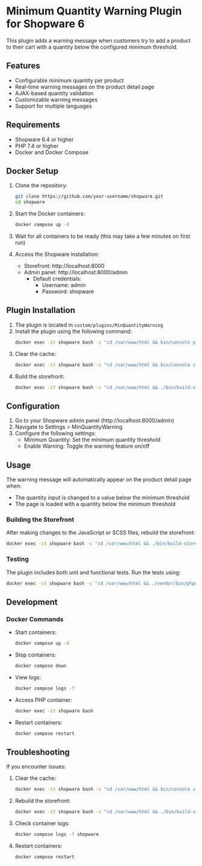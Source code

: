 # Minimum Quantity Warning Plugin for Shopware 6

This plugin adds a warning message when customers try to add a product to their cart with a quantity below the configured minimum threshold.

## Features

- Configurable minimum quantity per product
- Real-time warning messages on the product detail page
- AJAX-based quantity validation
- Customizable warning messages
- Support for multiple languages

## Requirements

- Shopware 6.4 or higher
- PHP 7.4 or higher
- Docker and Docker Compose

## Docker Setup

1. Clone the repository:
   ```bash
   git clone https://github.com/your-username/shopware.git
   cd shopware
   ```

2. Start the Docker containers:
   ```bash
   docker compose up -d
   ```

3. Wait for all containers to be ready (this may take a few minutes on first run)

4. Access the Shopware installation:
   - Storefront: http://localhost:8000
   - Admin panel: http://localhost:8000/admin
     - Default credentials:
       - Username: admin
       - Password: shopware

## Plugin Installation

1. The plugin is located in `custom/plugins/MinQuantityWarning`
2. Install the plugin using the following command:
   ```bash
   docker exec -it shopware bash -c "cd /var/www/html && bin/console plugin:install --activate MinQuantityWarning"
   ```
3. Clear the cache:
   ```bash
   docker exec -it shopware bash -c "cd /var/www/html && bin/console cache:clear"
   ```
4. Build the storefront:
   ```bash
   docker exec -it shopware bash -c "cd /var/www/html && ./bin/build-storefront.sh"
   ```

## Configuration

1. Go to your Shopware admin panel (http://localhost:8000/admin)
2. Navigate to Settings > MinQuantityWarning
3. Configure the following settings:
   - Minimum Quantity: Set the minimum quantity threshold
   - Enable Warning: Toggle the warning feature on/off

## Usage

The warning message will automatically appear on the product detail page when:
- The quantity input is changed to a value below the minimum threshold
- The page is loaded with a quantity below the minimum threshold

### Building the Storefront

After making changes to the JavaScript or SCSS files, rebuild the storefront:

```bash
docker exec -it shopware bash -c "cd /var/www/html && ./bin/build-storefront.sh"
```

### Testing

The plugin includes both unit and functional tests. Run the tests using:

```bash
docker exec -it shopware bash -c "cd /var/www/html && ./vendor/bin/phpunit"
```

## Development

### Docker Commands

- Start containers:
  ```bash
  docker compose up -d
  ```

- Stop containers:
  ```bash
  docker compose down
  ```

- View logs:
  ```bash
  docker compose logs -f
  ```

- Access PHP container:
  ```bash
  docker exec -it shopware bash
  ```

- Restart containers:
  ```bash
  docker compose restart
  ```

## Troubleshooting

If you encounter issues:

1. Clear the cache:
   ```bash
   docker exec -it shopware bash -c "cd /var/www/html && bin/console cache:clear"
   ```

2. Rebuild the storefront:
   ```bash
   docker exec -it shopware bash -c "cd /var/www/html && ./bin/build-storefront.sh"
   ```

3. Check container logs:
   ```bash
   docker compose logs -f shopware
   ```

4. Restart containers:
   ```bash
   docker compose restart
   ```